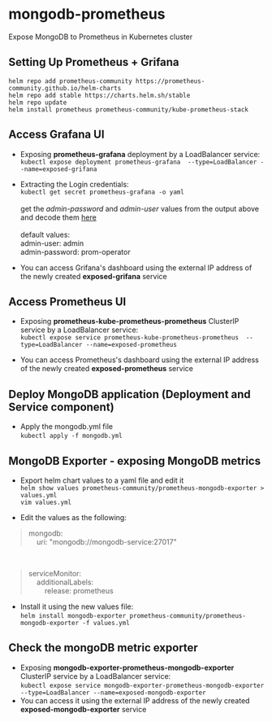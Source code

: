 # mongodb-prometheus
Expose MongoDB to Prometheus in Kubernetes cluster

## Setting Up Prometheus + Grifana 

 `helm repo add prometheus-community https://prometheus-community.github.io/helm-charts `<br> 
 `helm repo add stable https://charts.helm.sh/stable ` <br>
 `helm repo update `<br>
 `helm install prometheus prometheus-community/kube-prometheus-stack `<br>

## Access Grafana UI
* Exposing **prometheus-grafana** deployment by a LoadBalancer service: <br>
`kubectl expose deployment prometheus-grafana  --type=LoadBalancer --name=exposed-grifana`

* Extracting the Login credentials: <br>
``kubectl get secret prometheus-grafana -o yaml
`` <br> <br>
get the _admin-password_ and _admin-user_ values from the output above and decode them [here](https://www.base64decode.org/) <br> <br>
default values: <br>
  admin-user: admin <br>
  admin-password: prom-operator
  
* You can access Grifana's dashboard using the external IP address of the newly created **exposed-grifana** service


## Access Prometheus UI
* Exposing **prometheus-kube-prometheus-prometheus** ClusterIP service by a LoadBalancer service: <br>
`kubectl expose service prometheus-kube-prometheus-prometheus  --type=LoadBalancer --name=exposed-prometheus`
  
* You can access Prometheus's dashboard using the external IP address of the newly created **exposed-prometheus** service


## Deploy MongoDB application (Deployment and Service component)

* Apply the mongodb.yml file <br>
`kubectl apply -f mongodb.yml`


## MongoDB Exporter - exposing MongoDB metrics

* Export helm chart values to a yaml file and edit it <br>
`helm show values prometheus-community/prometheus-mongodb-exporter > values.yml` <br>
`vim values.yml`

* Edit the values as the following:
> mongodb: <br>
  >  &nbsp; &nbsp; uri: "mongodb://mongodb-service:27017"
<br>

> serviceMonitor: <br>
>  &nbsp; &nbsp; additionalLabels: <br>
>   &nbsp; &nbsp; &nbsp; &nbsp; release: prometheus

* Install it using the new values file: <br>
`helm install mongodb-exporter prometheus-community/prometheus-mongodb-exporter -f values.yml`

## Check the mongoDB metric exporter
* Exposing **mongodb-exporter-prometheus-mongodb-exporter** ClusterIP service by a LoadBalancer service: <br> 
`kubectl expose service mongodb-exporter-prometheus-mongodb-exporter  --type=LoadBalancer --name=exposed-mongodb-exporter` <br>
* You can access it using the external IP address of the newly created **exposed-mongodb-exporter** service








